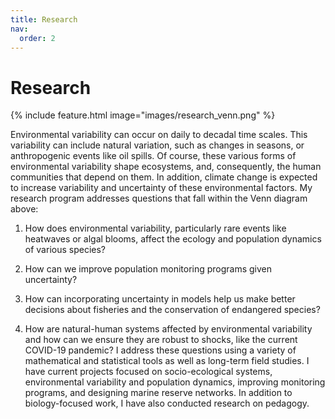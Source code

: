 ```yaml
---
title: Research
nav:
  order: 2
---
```


# <i class="fas research"></i>Research

{%
  include feature.html
  image="images/research_venn.png"
%}

Environmental variability can occur on daily to decadal time scales. This variability can include natural variation, such as changes in seasons, or anthropogenic events like oil spills. Of course, these various forms of environmental variability shape ecosystems, and, consequently, the human communities that depend on them. In addition, climate change is expected to increase variability and uncertainty of these environmental factors. My research program addresses questions that fall within the Venn diagram above: 

1. How does environmental variability, particularly rare events like heatwaves or algal blooms, affect the ecology and population dynamics of various species?

2. How can we improve population monitoring programs given uncertainty?

3. How can incorporating uncertainty in models help us make better decisions about fisheries and the conservation of endangered species? 

4. How are natural-human systems affected by environmental variability and how can we ensure they are robust to shocks, like the current COVID-19 pandemic?
I address these questions using a variety of mathematical and statistical tools as well as long-term field studies. I have current projects focused on socio-ecological systems, environmental variability and population dynamics, improving monitoring programs, and designing marine reserve networks. In addition to biology-focused work, I have also conducted research on pedagogy.


